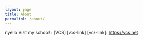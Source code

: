 ```yaml
---
layout: page
title: About
permalink: /about/
---
```

nyello
Visit my school! : [VCS] [vcs-link]
[vcs-link]: https://vcs.net
